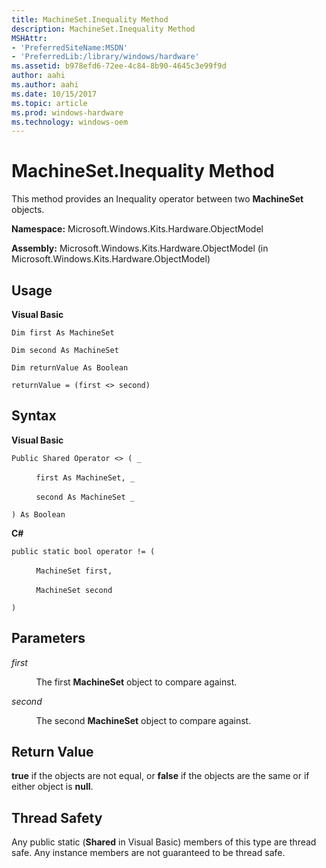 ```yaml
---
title: MachineSet.Inequality Method
description: MachineSet.Inequality Method
MSHAttr:
- 'PreferredSiteName:MSDN'
- 'PreferredLib:/library/windows/hardware'
ms.assetid: b978efd6-72ee-4c84-8b90-4645c3e99f9d
author: aahi
ms.author: aahi
ms.date: 10/15/2017
ms.topic: article
ms.prod: windows-hardware
ms.technology: windows-oem
---
```


# MachineSet.Inequality Method


This method provides an Inequality operator between two **MachineSet** objects.

**Namespace:** Microsoft.Windows.Kits.Hardware.ObjectModel

**Assembly:** Microsoft.Windows.Kits.Hardware.ObjectModel (in Microsoft.Windows.Kits.Hardware.ObjectModel)

## <span id="Usage"></span><span id="usage"></span><span id="USAGE"></span>Usage


**Visual Basic**

`Dim first As MachineSet`

`Dim second As MachineSet`

`Dim returnValue As Boolean`

`returnValue = (first <> second)`

## <span id="Syntax"></span><span id="syntax"></span><span id="SYNTAX"></span>Syntax


**Visual Basic**

`Public Shared Operator <> ( _`

          `first As MachineSet, _`

          `second As MachineSet _`

`) As Boolean`

**C#**

`public static bool operator != (`

          `MachineSet first,`

          `MachineSet second`

`)`

## <span id="Parameters"></span><span id="parameters"></span><span id="PARAMETERS"></span>Parameters


*first*

          The first **MachineSet** object to compare against.

*second*

          The second **MachineSet** object to compare against.

## <span id="Return_Value"></span><span id="return_value"></span><span id="RETURN_VALUE"></span>Return Value


**true** if the objects are not equal, or **false** if the objects are the same or if either object is **null**.

## <span id="Thread_Safety"></span><span id="thread_safety"></span><span id="THREAD_SAFETY"></span>Thread Safety


Any public static (**Shared** in Visual Basic) members of this type are thread safe. Any instance members are not guaranteed to be thread safe.

 

 






